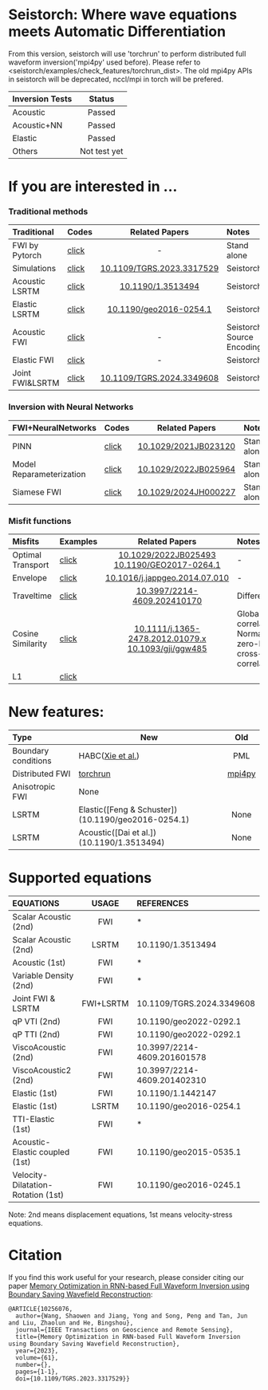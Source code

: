 # Seistorch: Where wave equations meets Automatic Differentiation

From this version, seistorch will use 'torchrun' to perform distributed full waveform inversion('mpi4py' used before). Please refer to <seistorch/examples/check_features/torchrun_dist>. The old mpi4py APIs in seistorch will be deprecated, nccl/mpi in torch will be prefered.

| Inversion Tests | Status |
| :----------- | :-----------: |
| Acoustic   | Passed       |
| Acoustic+NN   | Passed     |
| Elastic   | Passed   |
| Others   | Not test yet   |

# If you are interested in ...
### Traditional methods
| Traditional | Codes | Related Papers | Notes |
| :----------- | ----------- | :-----------: | :----- |
|FWI by Pytorch|[click](examples/sthelse)|-|Stand alone|
|Simulations|[click](examples/forward_modeling/different_eq)|[10.1109/TGRS.2023.3317529](https://doi.org/10.1109/TGRS.2023.3317529)|Seistorch|
|Acoustic LSRTM|[click](examples/lsrtm)|[10.1190/1.3513494](https://doi.org/10.1190/1.3513494)|Seistorch|
|Elastic LSRTM|[click](examples/lsrtm)|[10.1190/geo2016-0254.1](https://doi.org/10.1190/geo2016-0254.1)|Seistorch|
|Acoustic FWI|[click](examples/inversion/source_encoding/acoustic)|-|Seistorch, Source Encoding|
|Elastic FWI|[click](examples/inversion/source_encoding/elastic)|-|Seistorch|
|Joint FWI&LSRTM|[click](examples/inversion/joint_fwi_lsrtm)|[10.1109/TGRS.2024.3349608](https://doi.org/10.1109/TGRS.2024.3349608)|Seistorch|
### Inversion with Neural Networks
| FWI+NeuralNetworks | Codes | Related Papers | Notes |
| :----------- | ----------- | :-----------: | :----- |
|PINN|[click](examples/pinn)|[10.1029/2021JB023120](https://doi.org/10.1029/2021JB023120)|Stand alone|
|Model Reparameterization|[click](examples/check_features/implicitNN)|[10.1029/2022JB025964](https://doi.org/10.1029/2022JB025964)|Stand alone|
|Siamese FWI|[click](examples/nn_embedded_fwi/siamesefwi)|[10.1029/2024JH000227](https://doi.org/10.1029/2024JH000227)|Stand alone|
### Misfit functions
| Misfits | Examples | Related Papers | Notes |
| :----------- | ----------- | :-----------: | :----- |
|Optimal Transport|[click](examples/inversion/misfits/ot)|[10.1029/2022JB025493](https://doi.org/10.1029/2022JB025493)<br>[10.1190/GEO2017-0264.1](https://doi.org/10.1190/GEO2017-0264.1)|-|
|Envelope|[click](examples/inversion/misfits/envelope)|[10.1016/j.jappgeo.2014.07.010](https://doi.org/10.1016/j.jappgeo.2014.07.010)|-|
|Traveltime|[click](examples/inversion/misfits/travel_time_misfit)|[10.3997/2214-4609.202410170](https://doi.org/10.3997/2214-4609.202410170)|Differentiable|
|Cosine Similarity|[click](examples/inversion/misfits/cs)|[10.1111/j.1365-2478.2012.01079.x](https://doi.org/10.1111/j.1365-2478.2012.01079.x)<br>[10.1093/gji/ggw485](https://doi.org/10.1093/gji/ggw485)<br>|Global correlation<br>Normalized zero-lag cross-correlation|
|L1|[click](examples/inversion/misfits/l1)|||
# New features:
| Type | New | Old |
| :----------- | ----------- | :-----------: |
| Boundary conditions   | HABC([Xie et al.](https://doi.org/10.1093/jge/gxz102))    | PML |
|Distributed FWI| [torchrun](https://pytorch.org/docs/stable/elastic/run.html) | [mpi4py](https://mpi4py.readthedocs.io/en/stable/mpi4py.html) |
|Anisotropic FWI| None |
|LSRTM|Elastic([Feng & Schuster])(10.1190/geo2016-0254.1)|None|
|LSRTM|Acoustic([Dai et al.])(10.1190/1.3513494)|None|

# Supported equations

| EQUATIONS | USAGE | REFERENCES|
| :-------------- | :-----------: | :------------------|
| Scalar Acoustic (2nd) | FWI | * |
| Scalar Acoustic (2nd) | LSRTM | 10.1190/1.3513494 |
| Acoustic (1st) | FWI | * |
|Variable Density (2nd)| FWI | * |
| Joint FWI & LSRTM|FWI+LSRTM |10.1109/TGRS.2024.3349608|
| qP VTI (2nd) | FWI | 10.1190/geo2022-0292.1 |
| qP TTI (2nd) | FWI | 10.1190/geo2022-0292.1 |
| ViscoAcoustic  (2nd) | FWI | 10.3997/2214-4609.201601578 |
| ViscoAcoustic2  (2nd) | FWI | 10.3997/2214-4609.201402310 |
| Elastic (1st)   | FWI | 10.1190/1.1442147 |
| Elastic (1st)   | LSRTM | 10.1190/geo2016-0254.1 |
| TTI-Elastic (1st)  | FWI | * |
| Acoustic-Elastic coupled (1st) | FWI | 10.1190/geo2015-0535.1 |
| Velocity-Dilatation-Rotation (1st) | FWI | 10.1190/geo2016-0245.1 | 

Note: 2nd means displacement equations, 1st means velocity-stress equations.

# Citation

If you find this work useful for your research, please consider citing our paper [Memory Optimization in RNN-based Full Waveform Inversion using Boundary Saving Wavefield Reconstruction](https://ieeexplore.ieee.org/document/10256076):

```
@ARTICLE{10256076,
  author={Wang, Shaowen and Jiang, Yong and Song, Peng and Tan, Jun and Liu, Zhaolun and He, Bingshou},
  journal={IEEE Transactions on Geoscience and Remote Sensing}, 
  title={Memory Optimization in RNN-based Full Waveform Inversion using Boundary Saving Wavefield Reconstruction}, 
  year={2023},
  volume={61},
  number={},
  pages={1-1},
  doi={10.1109/TGRS.2023.3317529}}
```
